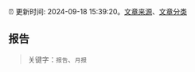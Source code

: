 :alarm_clock: 更新时间: 2024-09-18 15:39:20。[文章来源](/README.md)、[文章分类](/TAGS.md)

## 报告


> 关键字：`报告`、`月报`



